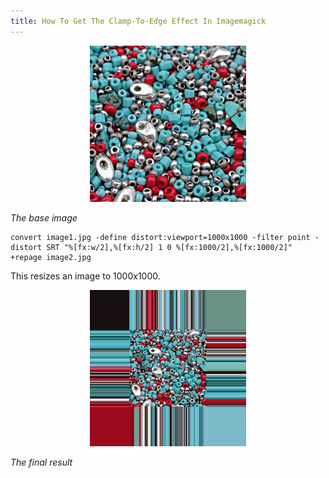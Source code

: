 ```yaml
---
title: How To Get The Clamp-To-Edge Effect In Imagemagick
---
```


<p align="center">
    <img src="/assets/2018-08-02/image1.jpg" alt="Base image" height="250" width="250" />
</p>

*The base image*

```
convert image1.jpg -define distort:viewport=1000x1000 -filter point -distort SRT "%[fx:w/2],%[fx:h/2] 1 0 %[fx:1000/2],%[fx:1000/2]" +repage image2.jpg
```

This resizes an image to 1000x1000.

<p align="center">
    <img src="/assets/2018-08-02/image2.jpg" alt="Clamp-to-edge image" height="250" width="250" />
</p>

*The final result*
